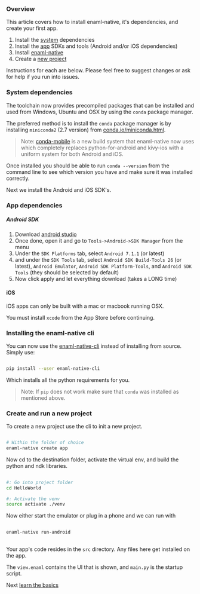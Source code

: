
### Overview

This article covers how to install enaml-native, it's dependencies, and create your first app.

1. Install the [system](#system-dependencies) dependencies
2. Install the [app](#app-dependencies) SDKs and tools (Android and/or iOS dependencies)
3. Install [enaml-native](#installing-enaml-native)
4. Create a [new project](#creating-and-run-a-new-project)


Instructions for each are below. Please feel free to suggest changes or ask for help if you run into issues.

### System dependencies

The toolchain now provides precompiled packages that can be installed and used from Windows, 
Ubuntu and OSX by using the `conda` package manager.   

The preferred method is to install the `conda` package manager is by installing `miniconda2` 
(2.7 version) from [conda.io/miniconda.html](https://conda.io/miniconda.html).

> Note: [conda-mobile](https://github.com/codelv/conda-mobile) is a new build system that 
enaml-native now uses which completely replaces python-for-android and kivy-ios with a uniform
system for both Android and iOS.  

Once installed you should be able to run `conda --version` from the command line to see which
version you have and make sure it was installed correctly.

Next we install the Android and iOS SDK's.

### App dependencies

##### Android SDK

1. Download [android studio](https://developer.android.com/studio/index.html)
2. Once done, open it and go to `Tools->Android->SDK Manager` from the menu
3. Under the `SDK Platforms` tab, select `Android 7.1.1` (or latest)
4. and under the `SDK Tools` tab, select `Android SDK Build-Tools 26` (or latest), `Android Emulator`, `Android SDK Platform-Tools`, and `Android SDK Tools` (they should be selected by default)
5. Now click apply and let everything download (takes a LONG time)


#### iOS 

iOS apps can only be built with a mac or macbook running OSX.

You must install `xcode` from the App Store before continuing.


### Installing the enaml-native cli

You can now use the [enaml-native-cli](https://github.com/codelv/enaml-native-cli) instead of
installing from source. Simply use:

  
```bash

pip install --user enaml-native-cli

```
    

Which installs all the python requirements for you.

> Note: If `pip` does not work make sure that `conda` was installed as mentioned above.
 

### Create and run a new project

To create a new project use the cli to init a new project.

```bash

# Within the folder of choice
enaml-native create app

```

Now cd to the destination folder, activate the virtual env, and build the python and ndk libraries.

```bash
    
#: Go into project folder
cd HelloWorld

#: Activate the venv
source activate ./venv

```

Now either start the emulator or plug in a phone and we can run with
 
```bash
     
enaml-native run-android
 
```
 

Your app's code resides in the `src` directory. Any files here get installed on the app.

The `view.enaml` contains the UI that is shown, and `main.py` is the startup script. 

Next [learn the basics](https://www.codelv.com/projects/enaml-native/docs/learn-the-basics)